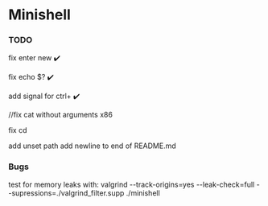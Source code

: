 # Minishell

### TODO
fix enter new ✔️

fix echo $? ✔️

add signal for ctrl+ ✔️


//fix cat without arguments x86

fix cd

add unset path
add newline to end of README.md
### Bugs

test for memory leaks with:
valgrind --track-origins=yes --leak-check=full --supressions=./valgrind_filter.supp ./minishell